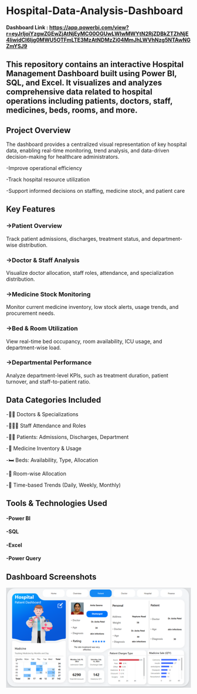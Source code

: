 
# Hospital-Data-Analysis-Dashboard

#### Dashboard Link : https://app.powerbi.com/view?r=eyJrIjoiYzgwZGEwZjAtNjEyMC00OGUwLWIwMWYtN2RjZDBkZTZhNjE4IiwidCI6Ijg0MWU5OTFmLTE3MzAtNDMzZi04MmJhLWVhNzg5NTAwNGZmYSJ9


## This repository contains an interactive Hospital Management Dashboard built using Power BI, SQL, and Excel. It visualizes and analyzes comprehensive data related to hospital operations including patients, doctors, staff, medicines, beds, rooms, and more.

## Project Overview

The dashboard provides a centralized visual representation of key hospital data, enabling real-time monitoring, trend analysis, and data-driven decision-making for healthcare administrators.

-Improve operational efficiency

-Track hospital resource utilization

-Support informed decisions on staffing, medicine stock, and patient care


## Key Features

### ->Patient Overview
Track patient admissions, discharges, treatment status, and department-wise distribution.

### ->Doctor & Staff Analysis
Visualize doctor allocation, staff roles, attendance, and specialization distribution.

### ->Medicine Stock Monitoring
Monitor current medicine inventory, low stock alerts, usage trends, and procurement needs.

### ->Bed & Room Utilization
View real-time bed occupancy, room availability, ICU usage, and department-wise load.

### ->Departmental Performance
Analyze department-level KPIs, such as treatment duration, patient turnover, and staff-to-patient ratio.

## Data Categories Included

-👨‍⚕️ Doctors & Specializations

-🧑‍🤝‍🧑 Staff Attendance and Roles

-🧍‍♂️ Patients: Admissions, Discharges, Department

-💊 Medicine Inventory & Usage

-🛏️ Beds: Availability, Type, Allocation

-🏨 Room-wise Allocation

-📅 Time-based Trends (Daily, Weekly, Monthly)

## Tools & Technologies Used

#### -Power BI

#### -SQL
#### -Excel
#### -Power Query

## Dashboard Screenshots



![image alt](https://github.com/Amitkmr948/Hospital-data-analysis-dashboard/blob/6349daa1502927da45c6aa6c9cfe720463a38ff0/assets/Patient_page.png)
